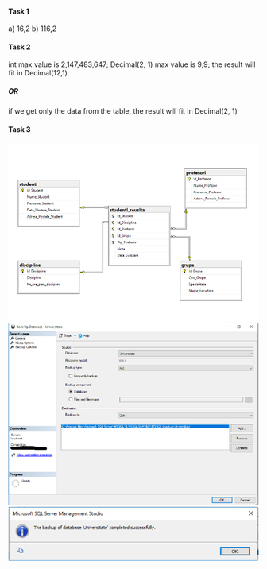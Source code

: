 <h4>Task 1</h4>
a) 16,2
b) 116,2
<h4>Task 2</h4>
int max value is 2,147,483,647; Decimal(2, 1) max value is 9,9; the result will fit in Decimal(12,1).
<h5><b>OR</b></h5>
if we get only the data from the table, the result will fit in Decimal(2, 1)
<h4>Task 3</h4>
<img src="1.png"/>

<img src="2.png"/>

<img src="3.png"/>

